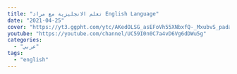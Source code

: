 ```yaml
---
title: "تعلم الانجليزية مع مراد English Language"
date: "2021-04-25"
cover: "https://yt3.ggpht.com/ytc/AKedOLSG_asEFoVh55XNbxfQ-_MxubvS_padaG8xE5WXb9w=s88-c-k-c0x00ffffff-no-rj"
youtube: "https://youtube.com/channel/UC59I0n0C7a4vD6Vg6dDWu5g"
categories:
  - "عربي"
tags:
  - "english"
---
```

